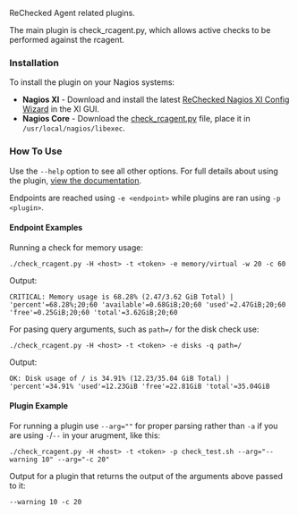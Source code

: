 ReChecked Agent related plugins.

The main plugin is check_rcagent.py, which allows active checks to be performed against the rcagent.

### Installation

To install the plugin on your Nagios systems:

- **Nagios XI** - Download and install the latest [ReChecked Nagios XI Config Wizard](https://rechecked.io/download) in the XI GUI.
- **Nagios Core** - Download the [check_rcagent.py](https://rechecked.io/download) file, place it in `/usr/local/nagios/libexec`.


### How To Use

Use the `--help` option to see all other options. For full details about using the plugin, [view the documentation](https://rechecked.io/documentation).

Endpoints are reached using `-e <endpoint>` while plugins are ran using `-p <plugin>`.

#### Endpoint Examples

Running a check for memory usage:

```
./check_rcagent.py -H <host> -t <token> -e memory/virtual -w 20 -c 60
```

Output:
```
CRITICAL: Memory usage is 68.28% (2.47/3.62 GiB Total) | 'percent'=68.28%;20;60 'available'=0.68GiB;20;60 'used'=2.47GiB;20;60 'free'=0.25GiB;20;60 'total'=3.62GiB;20;60
```

For pasing query arguments, such as `path=/` for the disk check use:

```
./check_rcagent.py -H <host> -t <token> -e disks -q path=/
```

Output:
```
OK: Disk usage of / is 34.91% (12.23/35.04 GiB Total) | 'percent'=34.91% 'used'=12.23GiB 'free'=22.81GiB 'total'=35.04GiB
```

#### Plugin Example

For running a plugin use `--arg=""` for proper parsing rather than `-a` if you are using `-`/`--` in your arugment, like this:

```
./check_rcagent.py -H <host> -t <token> -p check_test.sh --arg="--warning 10" --arg="-c 20"
```

Output for a plugin that returns the output of the arguments above passed to it:
```
--warning 10 -c 20
```

